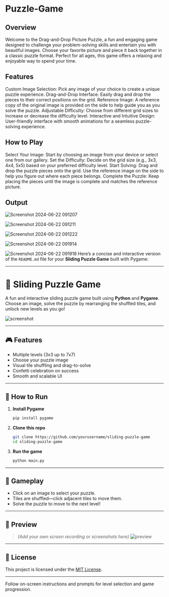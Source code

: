 # Puzzle-Game
## Overview
Welcome to the Drag-and-Drop Picture Puzzle, a fun and engaging game designed to challenge your problem-solving skills and entertain you with beautiful images. Choose your favorite picture and piece it back together in a classic puzzle format. Perfect for all ages, this game offers a relaxing and enjoyable way to spend your time.

## Features
Custom Image Selection: Pick any image of your choice to create a unique puzzle experience.
Drag-and-Drop Interface: Easily drag and drop the pieces to their correct positions on the grid.
Reference Image: A reference copy of the original image is provided on the side to help guide you as you solve the puzzle.
Adjustable Difficulty: Choose from different grid sizes to increase or decrease the difficulty level.
Interactive and Intuitive Design: User-friendly interface with smooth animations for a seamless puzzle-solving experience.

## How to Play
Select Your Image: Start by choosing an image from your device or select one from our gallery.
Set the Difficulty: Decide on the grid size (e.g., 3x3, 4x4, 5x5) based on your preferred difficulty level.
Start Solving: Drag and drop the puzzle pieces onto the grid. Use the reference image on the side to help you figure out where each piece belongs.
Complete the Puzzle: Keep placing the pieces until the image is complete and matches the reference picture.

## Output
![Screenshot 2024-06-22 091207](https://github.com/Raj-Agill21/puzzle-game/assets/114497698/b91fc568-189f-4d5e-b494-41d851d6b904)

![Screenshot 2024-06-22 091211](https://github.com/Raj-Agill21/puzzle-game/assets/114497698/fe4cb2cf-e85f-42fc-97f3-3dbd15b053c2)

![Screenshot 2024-06-22 091222](https://github.com/Raj-Agill21/puzzle-game/assets/114497698/ef056fea-1224-4772-8876-5122d27234b1)

![Screenshot 2024-06-22 091914](https://github.com/Raj-Agill21/puzzle-game/assets/114497698/eaf80786-4946-442a-b7e8-eafe32518f2c)

![Screenshot 2024-06-22 091918](https://github.com/Raj-Agill21/puzzle-game/assets/114497698/d5547b5f-b36b-49f7-a22a-35ad6eee3c23)
Here’s a concise and interactive version of the `README.md` file for your **Sliding Puzzle Game** built with Pygame:

---

# 🧩 Sliding Puzzle Game

A fun and interactive sliding puzzle game built using **Python** and **Pygame**. Choose an image, solve the puzzle by rearranging the shuffled tiles, and unlock new levels as you go!

![screenshot](https://github.com/mmanikandan281/sliding-puzzle-game/assets/demo.gif)

---

## 🎮 Features

* Multiple levels (3x3 up to 7x7)
* Choose your puzzle image
* Visual tile shuffling and drag-to-solve
* Confetti celebration on success
* Smooth and scalable UI

---

## 🚀 How to Run

1. **Install Pygame**

   ```bash
   pip install pygame
   ```

2. **Clone this repo**

   ```bash
   git clone https://github.com/yourusername/sliding-puzzle-game
   cd sliding-puzzle-game
   ```


3. **Run the game**

   ```bash
   python main.py
   ```



---

## 🧠 Gameplay

* Click on an image to select your puzzle.
* Tiles are shuffled—click adjacent tiles to move them.
* Solve the puzzle to move to the next level!

---

## 📸 Preview

> *(Add your own screen recording or screenshots here)*
> ![preview](https://github.com/yourusername/sliding-puzzle-game/assets/sample.png)

---

## 📝 License

This project is licensed under the [MIT License](LICENSE).

---


Follow on-screen instructions and prompts for level selection and game progression.
